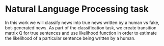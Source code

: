 # Natural Language Processing task
In this work we will classify news into true news written by a human vs fake, bot-generated news. As part of the classification task, we create transition matrix Q for true sentences and use likelihood function in order to estimate the likelihood of a particular sentence being written by a human.
